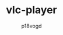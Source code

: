 ---
author: p18vogd
title: vlc-player
image_url: vlc-player.png
caption: 'To VLC είναι ένα έλευθερο και ανοιχτού κώδικα πολυμεσικό λογισμικό. Η κύρια λειτουργία του είναι η αναπαραγωγή ήχου και βίντεο καθώς και επίσης το VLC είναι κωδικοποιητής και streamer και παρέχει διάφορα προτόκολλα streaming.'
license_url: 'https://commons.wikimedia.org/wiki/File:VLC_Media_Player_Screenshot.png'
license_text: Wikimedia Commons
categories:
  - multimedia
tags:
  - music player
  - video player
---